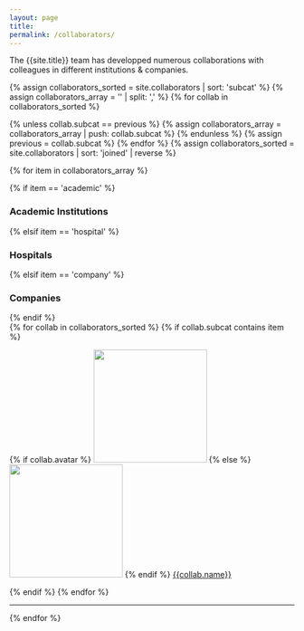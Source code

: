 ```yaml
---
layout: page
title:
permalink: /collaborators/
---
```


The {{site.title}} team has developped numerous collaborations with colleagues
in different institutions & companies.


{% assign collaborators_sorted = site.collaborators | sort: 'subcat' %}
{% assign collaborators_array = '' | split: ',' %}
{% for collab in collaborators_sorted %}
  <!-- If not equal to previous then it must be unique as sorted -->
  {% unless collab.subcat == previous %}
    {% assign collaborators_array = collaborators_array | push: collab.subcat %}
  {% endunless %}
  {% assign previous = collab.subcat %}
{% endfor %}
{% assign collaborators_sorted = site.collaborators | sort: 'joined' | reverse %}

{% for item in collaborators_array %}

<div class="pos_header">
{% if item == 'academic' %}
    <h3>Academic Institutions</h3>
{% elsif item == 'hospital' %}
    <h3>Hospitals</h3>
{% elsif item == 'company' %}
    <h3>Companies</h3>
{% endif %}
</div>

<div class="content list people">
  {% for collab in collaborators_sorted %}
    {% if collab.subcat contains item %}
    <div class="list-item-people">
      <p class="list-post-title">
        {% if collab.avatar %}
            <a href="{{collab.ext_url}}"><img width="200" src="{{site.url}}{{site.baseurl}}/images/collaborators/{{collab.avatar}}"></a>
        {% else %}
            <a href="{{collab.ext_url}}"><img width="200" src="http://evansheline.com/wp-content/uploads/2011/02/facebook-Storm-Trooper.jpg"></a>
        {% endif %}
        <a class="name" href="{{collab.ext_url}}">{{collab.name}}</a>
      </p>
    </div>
    {% endif %}
  {% endfor %}
</div>
<hr>

{% endfor %}
